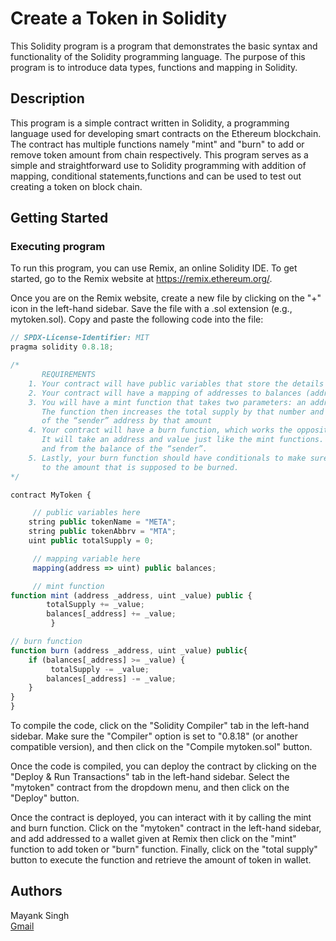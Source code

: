 # Create a Token in Solidity

This Solidity program is a program that demonstrates the basic syntax and functionality of the Solidity programming language. The purpose of this program is to introduce data types, functions and mapping in Solidity.

## Description

This program is a simple contract written in Solidity, a programming language used for developing smart contracts on the Ethereum blockchain. The contract has multiple functions namely "mint" and "burn" to add or remove token amount from chain respectively. This program serves as a simple and straightforward use to Solidity programming with addition of mapping, conditional statements,functions and can be used to test out creating a token on block chain.

## Getting Started

### Executing program

To run this program, you can use Remix, an online Solidity IDE. To get started, go to the Remix website at https://remix.ethereum.org/.

Once you are on the Remix website, create a new file by clicking on the "+" icon in the left-hand sidebar. Save the file with a .sol extension (e.g., mytoken.sol). Copy and paste the following code into the file:

```javascript
// SPDX-License-Identifier: MIT
pragma solidity 0.8.18;

/*
       REQUIREMENTS
    1. Your contract will have public variables that store the details about your coin (Token Name, Token Abbrv., Total Supply)
    2. Your contract will have a mapping of addresses to balances (address => uint)
    3. You will have a mint function that takes two parameters: an address and a value. 
       The function then increases the total supply by that number and increases the balance 
       of the “sender” address by that amount
    4. Your contract will have a burn function, which works the opposite of the mint function, as it will destroy tokens. 
       It will take an address and value just like the mint functions. It will then deduct the value from the total supply 
       and from the balance of the “sender”.
    5. Lastly, your burn function should have conditionals to make sure the balance of "sender" is greater than or equal 
       to the amount that is supposed to be burned.
*/

contract MyToken {

     // public variables here
    string public tokenName = "META";
    string public tokenAbbrv = "MTA";
    uint public totalSupply = 0;

     // mapping variable here
     mapping(address => uint) public balances;

     // mint function
function mint (address _address, uint _value) public {
        totalSupply += _value;
        balances[_address] += _value;
         }

// burn function
function burn (address _address, uint _value) public{
    if (balances[_address] >= _value) { 
         totalSupply -= _value;
        balances[_address] -= _value;
    }
}
}

```

To compile the code, click on the "Solidity Compiler" tab in the left-hand sidebar. Make sure the "Compiler" option is set to "0.8.18" (or another compatible version), and then click on the "Compile mytoken.sol" button.

Once the code is compiled, you can deploy the contract by clicking on the "Deploy & Run Transactions" tab in the left-hand sidebar. Select the "mytoken" contract from the dropdown menu, and then click on the "Deploy" button.

Once the contract is deployed, you can interact with it by calling the mint and burn function. Click on the "mytoken" contract in the left-hand sidebar, and add addressed to a wallet given at Remix then click on the "mint" function to add token or "burn" function. Finally, click on the "total supply" button to execute the function and retrieve the amount of token in wallet.

## Authors

Mayank Singh  
[Gmail](ironmanrock18@gmail.com)
